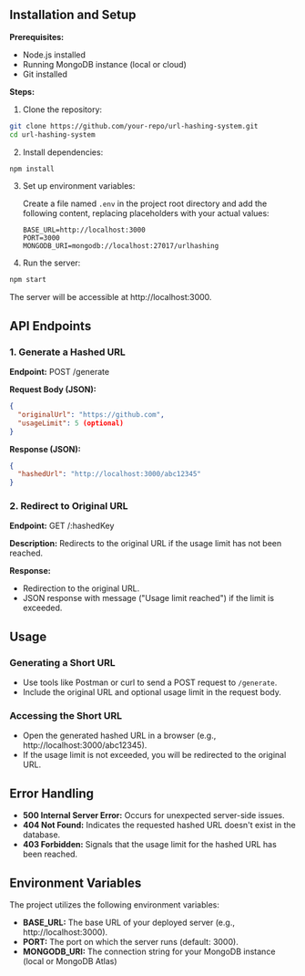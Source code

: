 ## Installation and Setup

**Prerequisites:**

* Node.js installed
* Running MongoDB instance (local or cloud)
* Git installed

**Steps:**

1. Clone the repository:

```bash
git clone https://github.com/your-repo/url-hashing-system.git
cd url-hashing-system
```

2. Install dependencies:

```bash
npm install
```

3. Set up environment variables:

   Create a file named `.env` in the project root directory and add the following content, replacing placeholders with your actual values:

   ```
   BASE_URL=http://localhost:3000
   PORT=3000
   MONGODB_URI=mongodb://localhost:27017/urlhashing
   ```

4. Run the server:

```bash
npm start
```

The server will be accessible at http://localhost:3000.

## API Endpoints

### 1. Generate a Hashed URL

**Endpoint:** POST /generate

**Request Body (JSON):**

```json
{
  "originalUrl": "https://github.com",
  "usageLimit": 5 (optional)
}
```

**Response (JSON):**

```json
{
  "hashedUrl": "http://localhost:3000/abc12345"
}
```

### 2. Redirect to Original URL

**Endpoint:** GET /:hashedKey

**Description:** Redirects to the original URL if the usage limit has not been reached.

**Response:**

* Redirection to the original URL.
* JSON response with message ("Usage limit reached") if the limit is exceeded.

## Usage

### Generating a Short URL

* Use tools like Postman or curl to send a POST request to `/generate`.
* Include the original URL and optional usage limit in the request body.

### Accessing the Short URL

* Open the generated hashed URL in a browser (e.g., http://localhost:3000/abc12345).
* If the usage limit is not exceeded, you will be redirected to the original URL.

## Error Handling

* **500 Internal Server Error:** Occurs for unexpected server-side issues.
* **404 Not Found:** Indicates the requested hashed URL doesn't exist in the database.
* **403 Forbidden:** Signals that the usage limit for the hashed URL has been reached.

## Environment Variables

The project utilizes the following environment variables:

* **BASE_URL:** The base URL of your deployed server (e.g., http://localhost:3000).
* **PORT:** The port on which the server runs (default: 3000).
* **MONGODB_URI:** The connection string for your MongoDB instance (local or MongoDB Atlas)